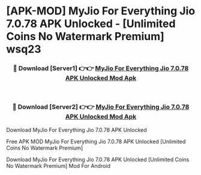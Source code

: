 # [APK-MOD] MyJio  For Everything Jio 7.0.78 APK Unlocked - [Unlimited Coins No Watermark Premium] wsq23



<div align="center">
<h3>🔴 Download [Server1] 👉👉 <a href="https://momento.my/?title=MyJio__For_Everything_Jio_7.0.78_APK_Unlocked">MyJio  For Everything Jio 7.0.78 APK Unlocked Mod Apk</a></h3><br>

<h3>🔴 Download [Server2] 👉👉 <a href="https://momento.my/?title=MyJio__For_Everything_Jio_7.0.78_APK_Unlocked">MyJio  For Everything Jio 7.0.78 APK Unlocked Mod Apk</a></h3>
</div>



Download MyJio  For Everything Jio 7.0.78 APK Unlocked 

Free APK MOD MyJio  For Everything Jio 7.0.78 APK Unlocked [Unlimited Coins No Watermark Premium]

Download MyJio  For Everything Jio 7.0.78 APK Unlocked [Unlimited Coins No Watermark Premium] Mod For Android
